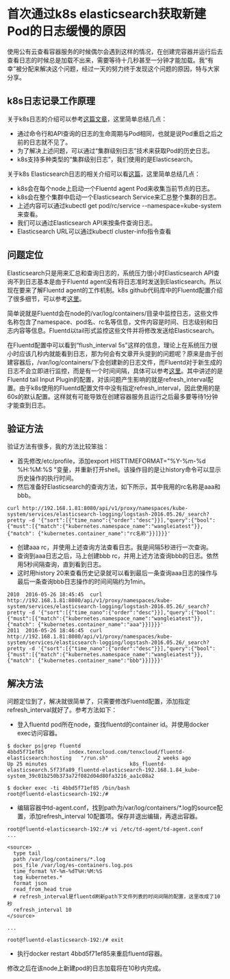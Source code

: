 # 首次通过k8s elasticsearch获取新建Pod的日志缓慢的原因

使用公有云查看容器服务的时候偶尔会遇到这样的情况，在创建完容器并运行后去查看日志的时候总是加载不出来，需要等待十几秒甚至一分钟才能加载。我“有幸”被分配来解决这个问题，经过一天的努力终于发现这个问题的原因，特与大家分享。

## k8s日志记录工作原理

关于k8s日志的介绍可以参考[这篇文章](http://kubernetes.io/docs/getting-started-guides/logging/)，这里简单总结几点：

* 通过命令行和API查询的日志的生命周期与Pod相同，也就是说Pod重启之后之前的日志就不见了。
* 为了解决上述问题，可以通过“集群级别日志”技术来获取Pod的历史日志。
* k8s支持多种类型的“集群级别日志”，我们使用的是Elasticsearch。

关于k8s Elasticsearch日志的相关介绍可以看[这篇](http://kubernetes.io/docs/getting-started-guides/logging-elasticsearch/)，这里简单总结几点：

* k8s会在每个node上启动一个Fluentd agent Pod来收集当前节点的日志。
* k8s会在整个集群中启动一个Elasticsearch Service来汇总整个集群的日志。
* 上述内容可以通过kubectl get pod/rc/service --namespace=kube-system来查看。
* 我们可以通过Elasticsearch API来按条件查询日志。
* Elasticsearch URL可以通过kubectl cluster-info指令查看

## 问题定位

Elasticsearch只是用来汇总和查询日志的，系统压力很小时Elasticsearch API查询不到日志基本是由于Fluentd agent没有将日志准时发送到Elasticsearch。所以现在要来了解Fluentd agent的工作机制。k8s github代码库中的Fluentd配置介绍了很多细节，可以参考[这里](https://github.com/kubernetes/kubernetes/blob/dae5ac482861382e18b1e7b2943b1b7f333c6a2a/cluster/addons/fluentd-elasticsearch/fluentd-es-image/td-agent.conf)。

简单说就是Fluentd会在node的/var/log/containers/目录中监控日志，这些文件名称包含了namespace、pod名、rc名等信息，文件内容是时间、日志级别和日志内容等信息。Fluentd以tail形式监控这些文件并将修改发送给Elasticsearch。

在Fluentd配置中可以看到“flush\_interval 5s”这样的信息，理论上在系统压力很小时应该几秒内就能看到日志，那为何会有文章开头提到的问题呢？原来是由于创建容器后，/var/log/containers/下会创建新的日志文件，而Fluentd对于新生成的日志不会立即进行监控，而是有一个时间间隔，具体可以参考[这里](http://docs.fluentd.org/articles/in_tail#)。其中讲述的是Fluentd tail Input Plugin的配置，对该问题产生影响的就是refresh\_interval配置。由于k8s使用的Fluentd配置文件中没有指定refresh_interval，因此使用的是60s的默认配置。这样就有可能导致在创建容器服务且运行之后最多要等待1分钟才能查到日志。

## 验证方法

验证方法有很多，我的方法比较笨拙：

* 首先修改/etc/profile，添加export HISTTIMEFORMAT="%Y-%m-%d %H:%M:%S  "变量，并重新打开shell。该操作目的是让history命令可以显示历史操作的执行时间。
* 然后准备好Elasticsearch的查询方法，如下所示，其中我用的rc名称是aaa和bbb。

```
curl http://192.168.1.81:8080/api/v1/proxy/namespaces/kube-system/services/elasticsearch-logging/logstash-2016.05.26/_search?pretty -d '{"sort":[{"time_nano":{"order":"desc"}}],"query":{"bool":{"must":[{"match":{"kubernetes.namespace_name":"wangleiatest"}}, {"match": {"kubernetes.container_name":"rc名称"}}]}}}'
```

* 创建aaa rc，并使用上述查询方法查看日志。我是间隔5秒进行一次查询。
* 查询到aaa日志之后，马上创建bbb rc，并用上述方法查询bbb的日志。依然用5秒间隔查询，直到看到日志。
* 这时用history 20来查看历史记录就可以看到最后一条查询aaa日志的操作与最后一条查询bbb日志操作的时间间隔约为1min。

```
2010  2016-05-26 18:45:45  curl http://192.168.1.81:8080/api/v1/proxy/namespaces/kube-system/services/elasticsearch-logging/logstash-2016.05.26/_search?pretty -d '{"sort":[{"time_nano":{"order":"desc"}}],"query":{"bool":{"must":[{"match":{"kubernetes.namespace_name":"wangleiatest"}}, {"match": {"kubernetes.container_name":"aaa"}}]}}}'
2011  2016-05-26 18:46:45  curl http://192.168.1.81:8080/api/v1/proxy/namespaces/kube-system/services/elasticsearch-logging/logstash-2016.05.26/_search?pretty -d '{"sort":[{"time_nano":{"order":"desc"}}],"query":{"bool":{"must":[{"match":{"kubernetes.namespace_name":"wangleiatest"}}, {"match": {"kubernetes.container_name":"bbb"}}]}}}'
```

## 解决方法

问题定位到了，解决就很简单了，只需要修改Fluentd配置，添加指定refresh_interval就好了。参考方法如下：

* 登入fluentd pod所在node，查找fluentd的container id。并使用docker exec访问容器。

```
$ docker ps|grep fluentd
4bbd5f71ef85        index.tenxcloud.com/tenxcloud/fluentd-elasticsearch:hosting   "/run.sh"                2 weeks ago         Up 25 minutes                           k8s_fluentd-elasticsearch.5f73fa89_fluentd-elasticsearch-192.168.1.84_kube-system_39c01b250b373a72f082d04d80fa3216_aa1c08a2
 
$ docker exec -ti 4bbd5f71ef85 /bin/bash
root@fluentd-elasticsearch-192:/#
```

* 编辑容器中td-agent.conf，找到path为/var/log/containers/*.log的source配置，添加refresh_interval 10配置项。保存并退出编辑，再退出容器。

```
root@fluentd-elasticsearch-192:/# vi /etc/td-agent/td-agent.conf
...
 
<source>
  type tail
  path /var/log/containers/*.log
  pos_file /var/log/es-containers.log.pos
  time_format %Y-%m-%dT%H:%M:%S
  tag kubernetes.*
  format json
  read_from_head true
  # refresh_interval是fluentd刷新path下文件列表的时间间隔的配置，这里改成了10秒
  refresh_interval 10
</source>
 
...
 
root@fluentd-elasticsearch-192:/# exit
```

* 执行docker restart 4bbd5f71ef85来重启fluentd容器。

修改之后在该node上新建pod的日志加载将在10秒内完成。